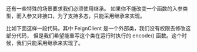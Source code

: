 还有一些特殊的场景要求我们必须使用继承。
如果你不能改变一个函数的入参类型，而入参又非接口，为了支持多态，只能采用继承来实现。

比如下面这样一段代码，其中 FeignClient 是一个外部类，我们没有权限去修改这部分代码，
但是我们希望能重写这个类在运行时执行的 encode() 函数。这个时候，我们只能采用继承来实现了。